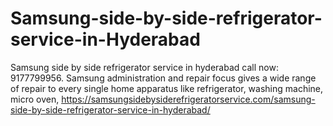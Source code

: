 # Samsung-side-by-side-refrigerator-service-in-Hyderabad
 Samsung side by side refrigerator service in hyderabad call now: 9177799956. Samsung administration and repair focus gives a wide range of repair to every single home apparatus like refrigerator, washing machine, micro oven, https://samsungsidebysiderefrigeratorservice.com/samsung-side-by-side-refrigerator-service-in-hyderabad/
